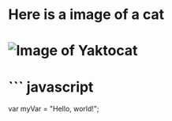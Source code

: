 # Here is a image of a cat
# ![Image of Yaktocat](https://octodex.github.com/images/yaktocat.png)
# ``` javascript
var myVar = "Hello, world!";
```

